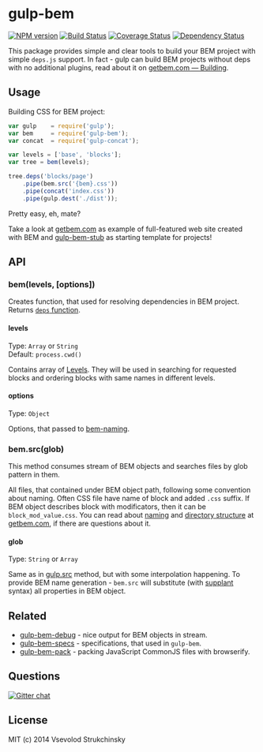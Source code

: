 # gulp-bem

[![NPM version][npm-image]][npm-url] [![Build Status][travis-image]][travis-url] [![Coverage Status][coveralls-image]][coveralls-url] [![Dependency Status][depstat-image]][depstat-url]

This package provides simple and clear tools to build your BEM project with simple `deps.js` support. In fact - gulp can build BEM projects without deps with no additional plugins, read about it on [getbem.com — Building](https://getbem.com/building.html).

## Usage

Building CSS for BEM project:

```js
var gulp    = require('gulp');
var bem     = require('gulp-bem');
var concat  = require('gulp-concat');

var levels = ['base', 'blocks'];
var tree = bem(levels);

tree.deps('blocks/page')
    .pipe(bem.src('{bem}.css'))
    .pipe(concat('index.css'))
    .pipe(gulp.dest('./dist'));
```

Pretty easy, eh, mate?

Take a look at [getbem.com](https://getbem.com/) as example of full-featured web site created with BEM and [gulp-bem-stub](https://github.com/matmuchrapna/gulp-bem-stub) as starting template for projects!

## API

### bem(levels, [options])

Creates function, that used for resolving dependencies in BEM project. Returns [`deps` function](https://github.com/floatdrop/deps-graph/tree/1.0#depsbem).

#### levels
Type: `Array` or `String`  
Default: `process.cwd()`

Contains array of [Levels](http://getbem.com/building). They will be used in searching for requested blocks and ordering blocks with same names in different levels.

#### options
Type: `Object`

Options, that passed to [bem-naming](https://github.com/bem/bem-naming).

### bem.src(glob)

This method consumes stream of BEM objects and searches files by glob pattern in them.

All files, that contained under BEM object path, following some convention about naming. Often CSS file have name of block and added `.css` suffix. If BEM object describes block with modificators, then it can be `block_mod_value.css`. You can read about [naming](https://getbem.com/naming.html) and [directory structure](https://getbem.com/building.html) at [getbem.com](https://getbem.com), if there are questions about it.

#### glob
Type: `String` or `Array`  

Same as in [gulp.src](https://github.com/gulpjs/gulp/blob/master/docs/API.md#gulpsrcglobs-options) method, but with some interpolation happening. To provide BEM name generation - `bem.src` will substitute (with [supplant](http://javascript.crockford.com/remedial.html) syntax) all properties in BEM object.

## Related

 * [gulp-bem-debug](https://github.com/floatdrop/gulp-bem-debug) - nice output for BEM objects in stream.
 * [gulp-bem-specs](https://github.com/floatdrop/gulp-bem-specs) - specifications, that used in `gulp-bem`.
 * [gulp-bem-pack](https://github.com/floatdrop/gulp-bem-pack) - packing JavaScript CommonJS files with browserify.

## Questions

[![Gitter chat](https://badges.gitter.im/bem/talk.png)](https://gitter.im/bem/talk)

## License

MIT (c) 2014 Vsevolod Strukchinsky

[npm-url]: https://npmjs.org/package/gulp-bem
[npm-image]: http://img.shields.io/npm/v/gulp-bem.svg?style=flat

[travis-url]: http://travis-ci.org/floatdrop/gulp-bem
[travis-image]: http://img.shields.io/travis/floatdrop/gulp-bem.svg?branch=master&style=flat

[depstat-url]: https://david-dm.org/floatdrop/gulp-bem
[depstat-image]: http://img.shields.io/david/floatdrop/gulp-bem.svg?style=flat

[coveralls-url]: https://coveralls.io/r/floatdrop/gulp-bem
[coveralls-image]: http://img.shields.io/coveralls/floatdrop/gulp-bem.svg?style=flat
